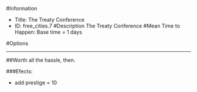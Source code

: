 #Information
 - Title: The Treaty Conference
 - ID: free_cities.7
#Description
The Treaty Conference
#Mean Time to Happen:
Base time = 1 days

#Options

___
##Worth all the hassle, then.

###Efects:<ul><li>add prestige = 10</li></ul>
